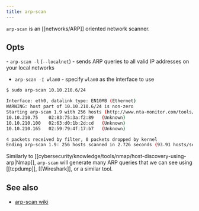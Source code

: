 ```yaml
---
title: arp-scan
---
```


`arp-scan` is an [[networks/ARP]] oriented network scanner.

## Opts

- `arp-scan -l` (`--localnet`) - sends ARP queries to all valid IP addresses on your local networks

- `arp-scan -I wlan0` - specify `wlan0` as the interface to use

```sh
$ sudo arp-scan 10.10.210.6/24

Interface: eth0, datalink type: EN10MB (Ethernet)
WARNING: host part of 10.10.210.6/24 is non-zero
Starting arp-scan 1.9 with 256 hosts (http://www.nta-monitor.com/tools/arp-scan/)
10.10.210.75	02:83:75:3a:f2:89	(Unknown)
10.10.210.100	02:63:d0:1b:2d:cd	(Unknown)
10.10.210.165	02:59:79:4f:17:b7	(Unknown)

4 packets received by filter, 0 packets dropped by kernel
Ending arp-scan 1.9: 256 hosts scanned in 2.726 seconds (93.91 hosts/sec). 3 responded
```

Similarly to [[cybersecurity/knowledge/tools/nmap/host-discovery-using-arp|Nmap]], `arp-scan` will generate many ARP queries that we can see using [[tcpdump]], [[Wireshark]], or a similar tool.

## See also

- [arp-scan wiki](http://www.royhills.co.uk/wiki/index.php/Main_Page)
